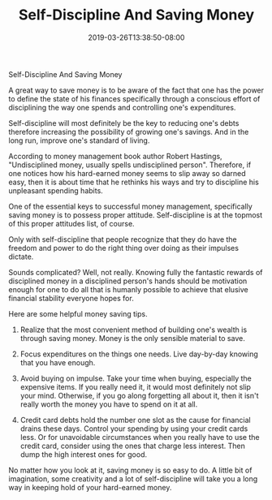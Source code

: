 ﻿---
title: "Self-Discipline And Saving Money"
date: 2019-03-26T13:38:50-08:00
description: "Family Budget Tips for Web Success"
featured_image: "/images/Family Budget.jpg"
tags: ["Family Budget"]
---

Self-Discipline And Saving Money

A great way to save money is to be aware of the fact that one has the power to define the state of his finances specifically through a conscious effort of disciplining the way one spends and controlling one's expenditures.

Self-discipline will most definitely be the key to reducing one's debts therefore increasing the possibility of growing one's savings.  And in the long run, improve one's standard of living.

According to money management book author Robert Hastings, "Undisciplined money, usually spells undisciplined person".  Therefore, if one notices how his hard-earned money seems to slip away so darned easy, then it is about time that he rethinks his ways and try to discipline his unpleasant spending habits.

One of the essential keys to successful money management, specifically saving money is to possess proper attitude.  Self-discipline is at the topmost of this proper attitudes list, of course.

Only with self-discipline that people recognize that they do have the freedom and power to do the right thing over doing as their impulses dictate.

Sounds complicated?  Well, not really.  Knowing fully the fantastic rewards of disciplined money in a disciplined person's hands should be motivation enough for one to do all that is humanly possible to achieve that elusive financial stability everyone hopes for.

Here are some helpful money saving tips.

1.  Realize that the most convenient method of building one's wealth is through saving money.  Money is the only sensible material to save.

2.  Focus expenditures on the things one needs.  Live day-by-day knowing that you have enough.  

3.  Avoid buying on impulse. Take your time when buying, especially the expensive items.  If you really need it, it would most definitely not slip your mind.  Otherwise, if you go along forgetting all about it, then it isn't really worth the money you have to spend on it at all.

4.  Credit card debts hold the number one slot as the cause for financial drains these days.  Control your spending by using your credit cards less.  Or for unavoidable circumstances when you really have to use the credit card, consider using the ones that charge less interest.  Then dump the high interest ones for good.

No matter how you look at it, saving money is so easy to do.  A little bit of imagination, some creativity and a lot of self-discipline will take you a long way in keeping hold of your hard-earned money.


